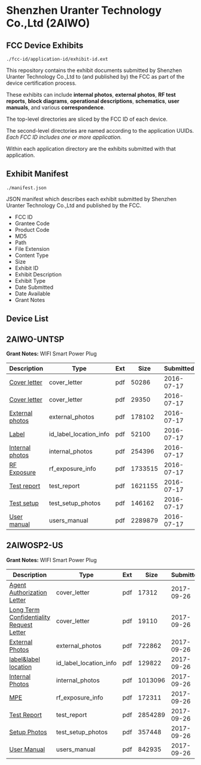 # Shenzhen Uranter Technology Co.,Ltd (2AIWO)
## FCC Device Exhibits

```
./fcc-id/application-id/exhibit-id.ext
```

This repository contains the exhibit documents submitted by Shenzhen Uranter Technology Co.,Ltd to (and published by) the FCC as part of the device certification process.

These exhibits can include **internal photos**, **external photos**, **RF test reports**, **block diagrams**, **operational descriptions**, **schematics**, **user manuals**, and various **correspondence**.

The top-level directories are sliced by the FCC ID of each device.

The second-level directories are named according to the application UUIDs. *Each FCC ID includes one or more application.*

Within each application directory are the exhibits submitted with that application. 

## Exhibit Manifest

```
./manifest.json
```

JSON manifest which describes each exhibit submitted by Shenzhen Uranter Technology Co.,Ltd and published by the FCC.

- FCC ID
- Grantee Code
- Product Code
- MD5
- Path
- File Extension
- Content Type
- Size
- Exhibit ID
- Exhibit Description
- Exhibit Type
- Date Submitted
- Date Available
- Grant Notes

## Device List
## 2AIWO-UNTSP
**Grant Notes:** WIFI Smart Power Plug

| Description | Type | Ext | Size | Submitted | Available |
| ----------- | ---- | --- | ---- | --------- | --------- |
| [Cover letter](2AIWO-UNTSP/702b6eae36b88ef2996357150e49f727/3065983.pdf) | cover_letter | pdf | 50286 | 2016-07-17 | 2016-07-17 |
| [Cover letter](2AIWO-UNTSP/702b6eae36b88ef2996357150e49f727/3065984.pdf) | cover_letter | pdf | 29350 | 2016-07-17 | 2016-07-17 |
| [External photos](2AIWO-UNTSP/702b6eae36b88ef2996357150e49f727/3065985.pdf) | external_photos | pdf | 178102 | 2016-07-17 | 2016-07-17 |
| [Label](2AIWO-UNTSP/702b6eae36b88ef2996357150e49f727/3065986.pdf) | id_label_location_info | pdf | 52100 | 2016-07-17 | 2016-07-17 |
| [Internal photos](2AIWO-UNTSP/702b6eae36b88ef2996357150e49f727/3065987.pdf) | internal_photos | pdf | 254396 | 2016-07-17 | 2016-07-17 |
| [RF Exposure](2AIWO-UNTSP/702b6eae36b88ef2996357150e49f727/3065989.pdf) | rf_exposure_info | pdf | 1733515 | 2016-07-17 | 2016-07-17 |
| [Test report](2AIWO-UNTSP/702b6eae36b88ef2996357150e49f727/3065991.pdf) | test_report | pdf | 1621155 | 2016-07-17 | 2016-07-17 |
| [Test setup](2AIWO-UNTSP/702b6eae36b88ef2996357150e49f727/3065992.pdf) | test_setup_photos | pdf | 146162 | 2016-07-17 | 2016-07-17 |
| [User manual](2AIWO-UNTSP/702b6eae36b88ef2996357150e49f727/3065993.pdf) | users_manual | pdf | 2289879 | 2016-07-17 | 2016-07-17 |
## 2AIWOSP2-US
**Grant Notes:** WIFI Smart Power Plug

| Description | Type | Ext | Size | Submitted | Available |
| ----------- | ---- | --- | ---- | --------- | --------- |
| [Agent Authorization Letter](2AIWOSP2-US/835f27e35739f90000f2a9710e601059/3580141.pdf) | cover_letter | pdf | 17312 | 2017-09-26 | 2017-09-26 |
| [Long Term Confidentiality Request Letter](2AIWOSP2-US/835f27e35739f90000f2a9710e601059/3580147.pdf) | cover_letter | pdf | 19110 | 2017-09-26 | 2017-09-26 |
| [External Photos](2AIWOSP2-US/835f27e35739f90000f2a9710e601059/3580144.pdf) | external_photos | pdf | 722862 | 2017-09-26 | 2017-09-26 |
| [label&label location](2AIWOSP2-US/835f27e35739f90000f2a9710e601059/3580146.pdf) | id_label_location_info | pdf | 129822 | 2017-09-26 | 2017-09-26 |
| [Internal Photos](2AIWOSP2-US/835f27e35739f90000f2a9710e601059/3580145.pdf) | internal_photos | pdf | 1013096 | 2017-09-26 | 2017-09-26 |
| [MPE](2AIWOSP2-US/835f27e35739f90000f2a9710e601059/3580148.pdf) | rf_exposure_info | pdf | 172311 | 2017-09-26 | 2017-09-26 |
| [Test Report](2AIWOSP2-US/835f27e35739f90000f2a9710e601059/3580142.pdf) | test_report | pdf | 2854289 | 2017-09-26 | 2017-09-26 |
| [Setup Photos](2AIWOSP2-US/835f27e35739f90000f2a9710e601059/3580151.pdf) | test_setup_photos | pdf | 357448 | 2017-09-26 | 2017-09-26 |
| [User Manual](2AIWOSP2-US/835f27e35739f90000f2a9710e601059/3580152.pdf) | users_manual | pdf | 842935 | 2017-09-26 | 2017-09-26 |
